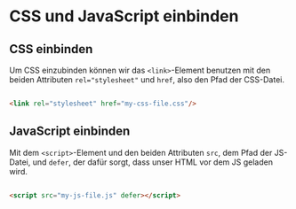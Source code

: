 # CSS und JavaScript einbinden

<show-structure depth="2" />

## CSS einbinden

Um CSS einzubinden können wir das `<link>`-Element benutzen mit den beiden Attributen `rel="stylesheet"` und `href`, also den Pfad der CSS-Datei.

```HTML

<link rel="stylesheet" href="my-css-file.css"/>
```

## JavaScript einbinden

Mit dem `<script>`-Element und den beiden Attributen `src`, dem Pfad der JS-Datei, und `defer`, der dafür sorgt, dass unser HTML vor dem JS
geladen wird.

```HTML

<script src="my-js-file.js" defer></script>
```
